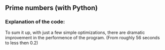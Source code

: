 ## Prime numbers (with Python)
### Explanation of the code:

To sum it up, with just a few simple optimizations, there are dramatic improvement in the performence of the program. (From roughly 56
seconds to less then 0.2)
